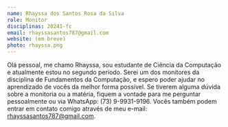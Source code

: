 ```yaml
---
name: Rhayssa dos Santos Rosa da Silva
role: Monitor
disciplinas: 20241-fc
email: rhayssasantos787@gmail.com
website: (em breve)
photo: rhayssa.png
---
```


Olá pessoal, me chamo Rhayssa, sou estudante de Ciência da Computação e
atualmente estou no segundo período. Serei um dos monitores da disciplina de
Fundamentos da Computação, e espero poder ajudar no aprendizado de vocês da
melhor forma possível. Se tiverem alguma dúvida sobre a monitoria ou a
matéria, fiquem a vontade para me perguntar pessoalmente ou via
WhatsApp: (73) 9-9931-9196. Vocês também podem entrar em contato comigo através
de meu e-mail:
<a href="mailto:rhayssasantos787@gmail.com">rhayssasantos787@gmail.com</a>.

